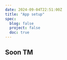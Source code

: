 ```yaml
---
date: 2024-09-04T22:51:00Z
title: "App setup"
spec:
  blog: false
  project: false
  doc: true
---
```


## Soon TM
